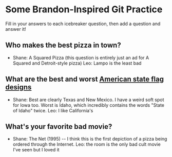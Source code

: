 # Some Brandon-Inspired Git Practice
Fill in your answers to each icebreaker question, then add a question and answer it!

## Who makes the best pizza in town? 
* Shane: A Squared Pizza (this question is entirely just an ad for A Squared and Detroit-style pizza)
Leo: Lampo is the least bad 
## What are the best and worst [American state flag designs](https://en.wikipedia.org/wiki/Flags_of_the_U.S._states_and_territories)
* Shane: Best are clearly Texas and New Mexico. I have a weird soft spot for Iowa too. Worst is Idaho, which incredibly contains the words "State of Idaho" twice. 
Leo: I like California's
## What's your favorite bad movie?
* Shane: The Net (1995) -- I think this is the first depiction of a pizza being ordered through the Internet. 
Leo: the room is the only bad cult movie I've seen but I loved it